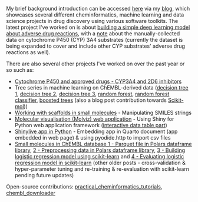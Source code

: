 My brief background introduction can be accessed [here](https://jhylin.github.io/Data_in_life_blog/about.html) via my [blog](https://jhylin.github.io/Data_in_life_blog/), which showcases several different cheminformatics, machine learning and data science projects in drug discovery using various software toolkits. The latest project I've worked on is about [building a simple deep learning model about adverse drug reactions](https://jhylin.github.io/Data_in_life_blog/posts/22_Simple_dnn_adrs/2_ADR_regressor.html), with a [note](https://jhylin.github.io/Data_in_life_blog/posts/22_Simple_dnn_adrs/1_ADR_data.html) about the manually-collected data on cytochrome P450 (CYP) 3A4 substrates (currently the dataset is being expanded to cover and include other CYP substrates' adverse drug reactions as well).

There are also several other projects I've worked on over the past year or so such as:

* [Cytochrome P450 and approved drugs - CYP3A4 and 2D6 inhibitors](https://jhylin.github.io/Data_in_life_blog/posts/20_Cyp3a4_2d6_inh/1_CYP450_drugs.html)
* Tree series in machine learning on ChEMBL-derived data ([decision tree 1](https://jhylin.github.io/Data_in_life_blog/posts/16_ML2-1_Decision_tree/1_data_col_prep.html), [decision tree 2](https://jhylin.github.io/Data_in_life_blog/posts/16_ML2-1_Decision_tree/2_data_prep_tran.html), [decision tree 3](https://jhylin.github.io/Data_in_life_blog/posts/16_ML2-1_Decision_tree/3_model_build.html), [random forest](https://jhylin.github.io/Data_in_life_blog/posts/17_ML2-2_Random_forest/1_random_forest.html), [random forest classifier](https://jhylin.github.io/Data_in_life_blog/posts/17_ML2-2_Random_forest/2_random_forest_classifier.html), [boosted trees](https://jhylin.github.io/Data_in_life_blog/posts/19_ML2-3_Boosted_trees/1_adaboost_xgb.html) (also a blog post contribution towards [Scikit-mol](https://github.com/EBjerrum/scikit-mol)))
* [Working with scaffolds in small molecules](https://jhylin.github.io/Data_in_life_blog/posts/14_Scaffolds_in_small_molecules/chembl_anti-inf_data_prep_current.html) - Manipulating SMILES strings
* [Molecular visualisation (Molviz) web application](https://jhylin.github.io/Data_in_life_blog/posts/15_Molviz/Molviz.html) - Using Shiny for Python web application framework ([interactive data table part](https://jhylin.github.io/Data_in_life_blog/posts/15_Molviz/itables.html))
* [Shinylive app in Python](https://jhylin.github.io/Data_in_life_blog/posts/13_Shiny_app_python/ShinyAppPy_PC_Cov19_app_embed_pyodide_http.html) - Embedding app in Quarto document (app embedded in web page) & using pyodide.http to import csv files
* [Small molecules in ChEMBL database 1 - Parquet file in Polars dataframe library](https://jhylin.github.io/Data_in_life_blog/posts/21_ML1-1_Small_mols_in_chembl_update/ML1-1-1_chembl_cpds_parquet_new.html), [2 - Preprocessing data in Polars dataframe library](https://jhylin.github.io/Data_in_life_blog/posts/21_ML1-1_Small_mols_in_chembl_update/ML1-1-2_chembl_cpds_prep.html), [3 - Building logistic regression model using scikit-learn](https://jhylin.github.io/Data_in_life_blog/posts/21_ML1-1_Small_mols_in_chembl_update/ML1-1-3_chembl_cpds_ml_model.html) and [4 - Evaluating logistic regression model in scikit-learn](https://jhylin.github.io/Data_in_life_blog/posts/21_ML1-1_Small_mols_in_chembl_update/ML1-1-4_chembl_cpds_evaluate.html) (other older posts - cross-validation & hyper-parameter tuning and re-training & re-evaluation with scikit-learn pending future updates)

Open-source contributions:
[practical_cheminformatics_tutorials](https://github.com/PatWalters/practical_cheminformatics_tutorials/issues/12), [chembl_downloader](https://github.com/cthoyt/chembl-downloader/pull/13)
